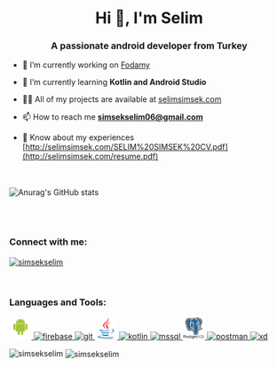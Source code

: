 <h1 align="center">Hi 👋, I'm Selim</h1>
<h3 align="center">A passionate android developer from Turkey</h3>

- 🔭 I’m currently working on [Fodamy](https://github.com/simsekselim/SimsekFodamy)

- 🌱 I’m currently learning **Kotlin and Android Studio**

- 👨‍💻 All of my projects are available at [selimsimsek.com](http://selimsimsek.com)

- 📫 How to reach me **simsekselim06@gmail.com**

- 📄 Know about my experiences [http://selimsimsek.com/SELIM%20SIMSEK%20CV.pdf](http://selimsimsek.com/resume.pdf)






<br><br>
![Anurag's GitHub stats](https://github-readme-stats.vercel.app/api?username=simsekselim&show_icons=true&theme=gruvbox)

<br><br>
<h3 align="left">Connect with me:</h3>
<p align="left">
<a href="https://linkedin.com/in/simsekselim" target="blank"><img align="center" src="https://raw.githubusercontent.com/rahuldkjain/github-profile-readme-generator/master/src/images/icons/Social/linked-in-alt.svg" alt="simsekselim" height="30" width="40" /></a>
</p>
<br>
<h3 align="left">Languages and Tools:</h3>
<p align="left"> <a href="https://developer.android.com" target="_blank" rel="noreferrer"> <img src="https://raw.githubusercontent.com/devicons/devicon/master/icons/android/android-original-wordmark.svg" alt="android" width="40" height="40"/> </a> <a href="https://firebase.google.com/" target="_blank" rel="noreferrer"> <img src="https://www.vectorlogo.zone/logos/firebase/firebase-icon.svg" alt="firebase" width="40" height="40"/> </a> <a href="https://git-scm.com/" target="_blank" rel="noreferrer"> <img src="https://www.vectorlogo.zone/logos/git-scm/git-scm-icon.svg" alt="git" width="40" height="40"/> </a> <a href="https://www.java.com" target="_blank" rel="noreferrer"> <img src="https://raw.githubusercontent.com/devicons/devicon/master/icons/java/java-original.svg" alt="java" width="40" height="40"/> </a> <a href="https://kotlinlang.org" target="_blank" rel="noreferrer"> <img src="https://www.vectorlogo.zone/logos/kotlinlang/kotlinlang-icon.svg" alt="kotlin" width="40" height="40"/> </a> <a href="https://www.microsoft.com/en-us/sql-server" target="_blank" rel="noreferrer"> <img src="https://www.svgrepo.com/show/303229/microsoft-sql-server-logo.svg" alt="mssql" width="40" height="40"/> </a> <a href="https://www.postgresql.org" target="_blank" rel="noreferrer"> <img src="https://raw.githubusercontent.com/devicons/devicon/master/icons/postgresql/postgresql-original-wordmark.svg" alt="postgresql" width="40" height="40"/> </a> <a href="https://postman.com" target="_blank" rel="noreferrer"> <img src="https://www.vectorlogo.zone/logos/getpostman/getpostman-icon.svg" alt="postman" width="40" height="40"/> </a> <a href="https://www.adobe.com/products/xd.html" target="_blank" rel="noreferrer"> <img src="https://cdn.worldvectorlogo.com/logos/adobe-xd.svg" alt="xd" width="40" height="40"/> </a> </p>

<p><img align="left" src="https://github-readme-stats.vercel.app/api/top-langs?username=simsekselim&show_icons=true&locale=en&layout=compact" alt="simsekselim" /></p>

<p>&nbsp;<img align="center" src="https://github-readme-stats.vercel.app/api?username=simsekselim&show_icons=true&locale=en" alt="simsekselim" /></p>
